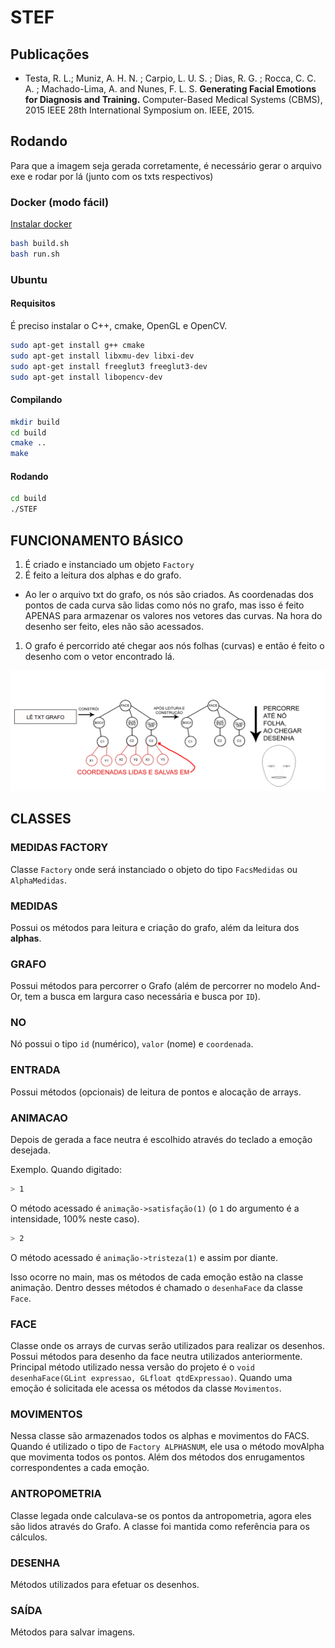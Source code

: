 # STEF

## Publicações

* Testa, R. L.; Muniz, A. H. N. ; Carpio, L. U. S. ; Dias, R. G. ; Rocca, C. C. A. ; Machado-Lima, A. and  Nunes, F. L. S. **Generating Facial Emotions for Diagnosis and Training.** Computer-Based Medical Systems (CBMS), 2015 IEEE 28th International Symposium on. IEEE, 2015.

## Rodando
Para que a imagem seja gerada corretamente, é necessário gerar o arquivo exe e rodar por lá (junto com os txts respectivos)

### Docker (modo fácil)

[Instalar docker](https://docs.docker.com/engine/installation/)

```bash
bash build.sh
bash run.sh
```

### Ubuntu

#### Requisitos
É preciso instalar o C++, cmake, OpenGL e OpenCV.

```bash
sudo apt-get install g++ cmake
sudo apt-get install libxmu-dev libxi-dev
sudo apt-get install freeglut3 freeglut3-dev
sudo apt-get install libopencv-dev
```
#### Compilando

```bash
mkdir build
cd build
cmake ..
make
```

#### Rodando

```bash
cd build
./STEF
```

## FUNCIONAMENTO BÁSICO
1. É criado e instanciado um objeto `Factory`
1. É feito a leitura dos alphas e do grafo.
  * Ao ler o arquivo txt do grafo, os nós são criados. As coordenadas dos pontos de cada curva são lidas como nós no grafo, mas isso é feito APENAS para armazenar os valores nos vetores das curvas. Na hora do desenho ser feito, eles não são acessados.
1. O grafo é percorrido até chegar aos nós folhas (curvas) e então é feito o desenho com o vetor encontrado lá.

![Funcionamento básico](https://raw.githubusercontent.com/lapidarioz/STEF/and-or-graph/docs/images/and-or-graph.png)

## CLASSES

### MEDIDAS FACTORY
Classe `Factory` onde será instanciado o objeto do tipo `FacsMedidas` ou `AlphaMedidas`.

### MEDIDAS
Possui os métodos para leitura e criação do grafo, além da leitura dos **alphas**.

### GRAFO
Possui métodos para percorrer o Grafo (além de percorrer no modelo And-Or, tem a busca em largura caso necessária e busca por `ID`).

### NO
Nó possui o tipo `id` (numérico), `valor` (nome) e `coordenada`.

### ENTRADA
Possui métodos (opcionais) de leitura de pontos e alocação de arrays.

### ANIMACAO
Depois de gerada a face neutra é escolhido através do teclado a emoção desejada.

Exemplo. Quando digitado:
```bash
> 1
```
O método acessado é `animação->satisfação(1)` (o `1` do argumento é a intensidade, 100% neste caso).

```bash
> 2
```
O método acessado é `animação->tristeza(1)` e assim por diante.

Isso ocorre no main, mas os métodos de cada emoção estão na classe animação. Dentro desses métodos é chamado o `desenhaFace` da classe `Face`.

### FACE
Classe onde os arrays de curvas serão utilizados para realizar os desenhos. Possui métodos para desenho da face neutra utilizados anteriormente. Principal método utilizado nessa versão do projeto é o `void desenhaFace(GLint expressao, GLfloat qtdExpressao)`. Quando uma emoção é solicitada ele acessa os métodos da classe `Movimentos`.

### MOVIMENTOS
Nessa classe são armazenados todos os alphas e movimentos do FACS. Quando é utilizado o tipo de `Factory ALPHASNUM`, ele usa o método movAlpha que movimenta todos os pontos. Além dos métodos dos enrugamentos correspondentes a cada emoção.

### ANTROPOMETRIA
Classe legada onde calculava-se os pontos da antropometria, agora eles são lidos através do Grafo. A classe foi mantida como referência para os cálculos.

### DESENHA
Métodos utilizados para efetuar os desenhos.

### SAÍDA
Métodos para salvar imagens.
